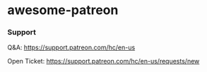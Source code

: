 # awesome-patreon

### Support

Q&A: https://support.patreon.com/hc/en-us

Open Ticket: https://support.patreon.com/hc/en-us/requests/new
